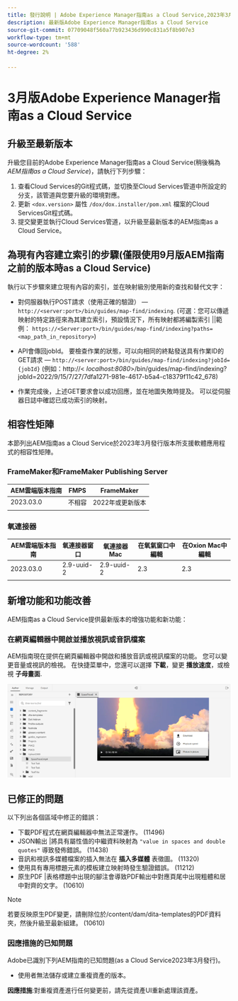 ```yaml
---
title: 發行說明 | Adobe Experience Manager指南as a Cloud Service,2023年3月發行版本
description: 最新版Adobe Experience Manager指南as a Cloud Service
source-git-commit: 07709048f560a77b923436d990c831a5f8b907e3
workflow-type: tm+mt
source-wordcount: '588'
ht-degree: 2%

---
```


# 3月版Adobe Experience Manager指南as a Cloud Service

## 升級至最新版本

升級您目前的Adobe Experience Manager指南as a Cloud Service(稍後稱為 *AEM指南as a Cloud Service*)，請執行下列步驟：
1. 查看Cloud Services的Git程式碼，並切換至Cloud Services管道中所設定的分支，該管道與您要升級的環境對應。
2. 更新 `<dox.version>` 屬性 `/dox/dox.installer/pom.xml` 檔案的Cloud ServicesGit程式碼。
3. 提交變更並執行Cloud Services管道，以升級至最新版本的AEM指南as a Cloud Service。

## 為現有內容建立索引的步驟(僅限使用9月版AEM指南之前的版本時as a Cloud Service)

執行以下步驟來建立現有內容的索引，並在映射級別使用新的查找和替代文字：

* 對伺服器執行POST請求（使用正確的驗證） —  `http://<server:port>/bin/guides/map-find/indexing`.
(可選：您可以傳遞映射的特定路徑來為其建立索引，預設情況下，所有映射都將編製索引 ||範例： `https://<Server:port>/bin/guides/map-find/indexing?paths=<map_path_in_repository>`)

* API會傳回jobId。 要檢查作業的狀態，可以向相同的終點發送具有作業ID的GET請求 —  `http://<server:port>/bin/guides/map-find/indexing?jobId={jobId}`
(例如：http://&lt;
_localhost:8080_>/bin/guides/map-find/indexing?jobId=2022/9/15/7/27/7dfa1271-981e-4617-b5a4-c18379f11c42_678)

* 作業完成後，上述GET要求會以成功回應，並在地圖失敗時提及。 可以從伺服器日誌中確認已成功索引的映射。

## 相容性矩陣

本節列出AEM指南as a Cloud Service於2023年3月發行版本所支援軟體應用程式的相容性矩陣。

### FrameMaker和FrameMaker Publishing Server

| AEM雲端版本指南 | FMPS | FrameMaker |
| --- | --- | --- |
| 2023.03.0 | 不相容 | 2022年或更新版本 |
|  |  |  |


### 氧連接器

| AEM雲端版本指南 | 氧連接器窗口 | 氧連接器Mac | 在氧氣窗口中編輯 | 在Oxion Mac中編輯 |
| --- | --- | --- | --- | --- |
| 2023.03.0 | 2.9-uuid-2 | 2.9-uuid-2 | 2.3 | 2.3 |
|  |  |  |  |


## 新增功能和功能改善

AEM指南as a Cloud Service提供最新版本的增強功能和新功能：

### 在網頁編輯器中開啟並播放視訊或音訊檔案

AEM指南現在提供在網頁編輯器中開啟和播放音訊或視訊檔案的功能。 您可以變更音量或視訊的檢視。 在快捷菜單中，您還可以選擇 **下載**，變更 **播放速度**，或檢視 **子母畫面**.

<img src="assets/video-web-editor.png" alt="播放視訊" width="600">


## 已修正的問題

以下列出各個區域中修正的錯誤：

* 下載PDF程式在網頁編輯器中無法正常運作。 (11496)
* JSON輸出 |將具有屬性值的中繼資料映射為 `"value in spaces and double quotes"` 導致發佈錯誤。 (11438)
* 音訊和視訊多媒體檔案的插入無法在 **插入多媒體** 表徵圖。 (11320)
* 使用具有專用標題元素的模板建立映射時發生驗證錯誤。 (11212)
* 原生PDF |表格標題中出現的腳注會導致PDF輸出中對應頁尾中出現粗體和居中對齊的文字。 (10610)
>[!NOTE]
>
>若要反映原生PDF變更，請刪除位於/content/dam/dita-templates的PDF資料夾，然後升級至最新組建。 (10610)

### 因應措施的已知問題

Adobe已識別下列AEM指南的已知問題(as a Cloud Service2023年3月發行)。

* 使用者無法儲存或建立重複資產的版本。

**因應措施**:對重複資產進行任何變更前，請先從資產UI重新處理該資產。

